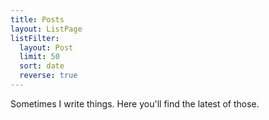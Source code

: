 ```yaml
---
title: Posts
layout: ListPage
listFilter:
  layout: Post
  limit: 50
  sort: date
  reverse: true
---
```


Sometimes I write things. Here you'll find the latest of those. 
